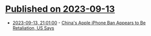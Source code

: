 # [Published on 2023-09-13](index.md)

* [2023-09-13, 21:01:00](https://apple.slashdot.org/story/23/09/13/212216/chinas-apple-iphone-ban-appears-to-be-retaliation-us-says?utm_source=rss1.0mainlinkanon&utm_medium=feed) - [China's Apple iPhone Ban Appears to Be Retaliation, US Says](https://apple.slashdot.org/story/23/09/13/212216/chinas-apple-iphone-ban-appears-to-be-retaliation-us-says?utm_source=rss1.0mainlinkanon&utm_medium=feed)
